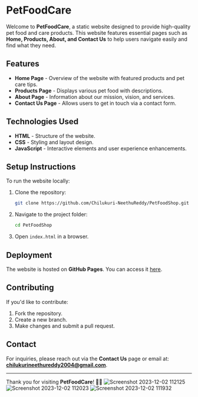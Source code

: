 # PetFoodCare

Welcome to **PetFoodCare**, a static website designed to provide high-quality pet food and care products. This website features essential pages such as **Home, Products, About, and Contact Us** to help users navigate easily and find what they need.

## Features
- **Home Page** - Overview of the website with featured products and pet care tips.
- **Products Page** - Displays various pet food with descriptions.
- **About Page** - Information about our mission, vision, and services.
- **Contact Us Page** - Allows users to get in touch via a contact form.

## Technologies Used
- **HTML** - Structure of the website.
- **CSS** - Styling and layout design.
- **JavaScript** - Interactive elements and user experience enhancements.

## Setup Instructions
To run the website locally:
1. Clone the repository:
   ```sh
   git clone https://github.com/Chilukuri-NeethuReddy/PetFoodShop.git
   ```
2. Navigate to the project folder:
   ```sh
   cd PetFoodShop
   ```
3. Open `index.html` in a browser.

## Deployment
The website is hosted on **GitHub Pages**. You can access it [here](https://chilukuri-neethureddy.github.io/PetFoodShop/).

## Contributing
If you'd like to contribute:
1. Fork the repository.
2. Create a new branch.
3. Make changes and submit a pull request.

## Contact
For inquiries, please reach out via the **Contact Us** page or email at: **chilukurineethureddy2004@gmail.com**.

---
Thank you for visiting **PetFoodCare**! 🐶🐱
![Screenshot 2023-12-02 112125](https://github.com/user-attachments/assets/08aa8368-e7fd-4588-bd1d-61e2bbf5b882)
![Screenshot 2023-12-02 112023](https://github.com/user-attachments/assets/683a05a8-8c91-4d8d-8157-bb23a5c23144)
![Screenshot 2023-12-02 111932](https://github.com/user-attachments/assets/592dfd64-63ba-448e-aca1-9db2c33b9187)


